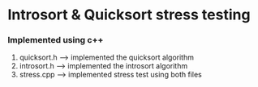 # Introsort & Quicksort stress testing


### Implemented using c++
1. quicksort.h --> implemented the quicksort algorithm
2. introsort.h --> implemented the introsort algorithm
3. stress.cpp --> implemented stress test using both files



